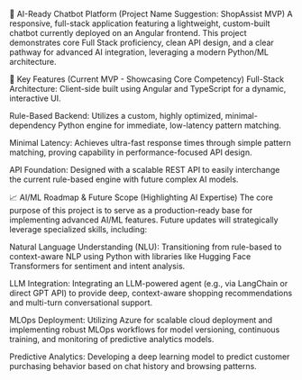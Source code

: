 🤖 AI-Ready Chatbot Platform (Project Name Suggestion: ShopAssist MVP)
A responsive, full-stack application featuring a lightweight, custom-built chatbot currently deployed on an Angular frontend. This project demonstrates core Full Stack proficiency, clean API design, and a clear pathway for advanced AI integration, leveraging a modern Python/ML architecture.

🌟 Key Features (Current MVP - Showcasing Core Competency)
Full-Stack Architecture: Client-side built using Angular and TypeScript for a dynamic, interactive UI.

Rule-Based Backend: Utilizes a custom, highly optimized, minimal-dependency Python engine for immediate, low-latency pattern matching.

Minimal Latency: Achieves ultra-fast response times through simple pattern matching, proving capability in performance-focused API design.

API Foundation: Designed with a scalable REST API to easily interchange the current rule-based engine with future complex AI models.

📈 AI/ML Roadmap & Future Scope (Highlighting AI Expertise)
The core purpose of this project is to serve as a production-ready base for implementing advanced AI/ML features. Future updates will strategically leverage specialized skills, including:

Natural Language Understanding (NLU): Transitioning from rule-based to context-aware NLP using Python with libraries like Hugging Face Transformers for sentiment and intent analysis.

LLM Integration: Integrating an LLM-powered agent (e.g., via LangChain or direct GPT API) to provide deep, context-aware shopping recommendations and multi-turn conversational support.

MLOps Deployment: Utilizing Azure for scalable cloud deployment and implementing robust MLOps workflows for model versioning, continuous training, and monitoring of predictive analytics models.

Predictive Analytics: Developing a deep learning model to predict customer purchasing behavior based on chat history and browsing patterns.

